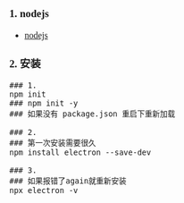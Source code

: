 <font face="Simsun" size=3>

### 1. nodejs

- [nodejs](https://nodejs.org/en/)

### 2. 安装

~~~
### 1.
npm init
### npm init -y
### 如果没有 package.json 重启下重新加载

### 2.
### 第一次安装需要很久
npm install electron --save-dev

### 3.
### 如果报错了again就重新安装
npx electron -v
~~~

</font>